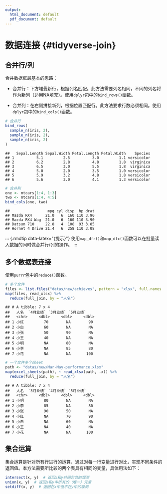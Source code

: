 ```yaml
---
output:
  html_document: default
  pdf_document: default
---
```


# 数据连接 {#tidyverse-join}



## 合并行/列

合并数据框最基本的思路：

- 合并行：下方堆叠新行，根据列名匹配。此方法需要列名相同，不同的列名将作为新列（适用NA填充）。使用`dplyr`包中的`bind_rows()`函数。

- 合并列：在右侧拼接新列，根据位置匹配行。此方法要求行数必须相同。使用`dplyr`包中的`bind_cols()`函数。


```r
# 合并行
bind_rows(
  sample_n(iris, 2),
  sample_n(iris, 2),
  sample_n(iris, 2)
)
```

```
##   Sepal.Length Sepal.Width Petal.Length Petal.Width    Species
## 1          5.1         2.5          3.0         1.1 versicolor
## 2          6.2         2.8          4.8         1.8  virginica
## 3          6.5         3.0          5.5         1.8  virginica
## 4          5.0         2.0          3.5         1.0 versicolor
## 5          5.9         3.2          4.8         1.8 versicolor
## 6          5.6         3.0          4.1         1.3 versicolor
```

```r
# 合并列
one <- mtcars[1:4, 1:3]
two <- mtcars[1:4, 4:5]
bind_cols(one, two)
```

```
##                 mpg cyl disp  hp drat
## Mazda RX4      21.0   6  160 110 3.90
## Mazda RX4 Wag  21.0   6  160 110 3.90
## Datsun 710     22.8   4  108  93 3.85
## Hornet 4 Drive 21.4   6  258 110 3.08
```

::: {.rmdtip data-latex="{提示}"}
使用`map_dfr()`和`map_dfc()`函数可以在批量读入数据的同时做合并行/列的操作。
:::


## 多个数据表连接

使用`purrr`包中的`reduce()`函数。


```r
# 多个文件
files <- list.files("datas/new/achieves", pattern = "xlsx", full.names = TRUE)
map(files, read_xlsx) %>% 
  reduce(full_join, by = "人名")
```

```
## # A tibble: 7 x 4
##   人名  `4月业绩` `3月业绩` `5月业绩`
##   <chr>     <dbl>     <dbl>     <dbl>
## 1 小红         70        NA        90
## 2 小白         60        NA        NA
## 3 小张         50        90        NA
## 4 小王         40        NA        NA
## 5 小明         NA        80        NA
## 6 小李         NA        85        80
## 7 小花         NA        NA       100
```

```r
# 一个文件多个sheet
path <- "datas/new/Mar-May-performance.xlsx"
map(excel_sheets(path), ~ read_xlsx(path, .x)) %>% 
  reduce(full_join, by = "人名")
```

```
## # A tibble: 7 x 4
##   人名  `3月业绩` `4月业绩` `5月业绩`
##   <chr>     <dbl>     <dbl>     <dbl>
## 1 小明         80        NA        NA
## 2 小李         85        NA        80
## 3 小张         90        50        NA
## 4 小红         NA        70        90
## 5 小白         NA        60        NA
## 6 小王         NA        40        NA
## 7 小花         NA        NA       100
```

## 集合运算

集合运算是针对所有行进行的运算，通过对每一行变量进行对比，实现不同条件的返回值。本方法需要所比较的两个表具有相同的变量，具体用法如下：


```r
intersect(x, y)  # 返回x和y共同包含的观测
union(x, y)  # 返回x和y中所有的（唯一）元素
setdiff(x, y)  # 返回在x中但不在y中的观测
```
